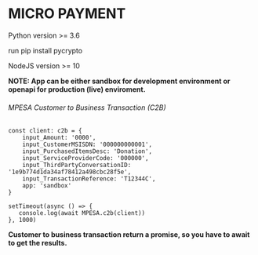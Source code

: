 # MICRO PAYMENT

Python version >= 3.6

run pip install pycrypto

NodeJS version >= 10

**NOTE: App can be either sandbox for development environment or openapi for production (live) enviroment.**

###### MPESA Customer to Business Transaction (C2B)
```
const client: c2b = {
    input_Amount: '0000',
    input_CustomerMSISDN: '000000000001',
    input_PurchasedItemsDesc: 'Donation',
    input_ServiceProviderCode: '000000',
    input_ThirdPartyConversationID: '1e9b774d1da34af78412a498cbc28f5e',
    input_TransactionReference: 'T12344C',
    app: 'sandbox'
}

setTimeout(async () => {
   console.log(await MPESA.c2b(client))
}, 1000)

```
**Customer to business transaction return a promise, so you have to await to get the results.** 
